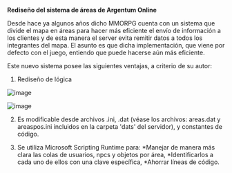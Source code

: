 <b>Rediseño del sistema de áreas de Argentum Online</b>

Desde hace ya algunos años dicho MMORPG cuenta con un sistema que divide el mapa en áreas para hacer más eficiente el envío de información a los clientes y de esta manera el server evita remitir datos a todos los integrantes del mapa. El asunto es que dicha implementación, que viene por defecto con el juego, entiendo que puede hacerse aún más eficiente.

Este nuevo sistema posee las siguientes ventajas, a criterio de su autor:

1) Rediseño de lógica

![image](https://user-images.githubusercontent.com/34247356/236646045-c3f39914-3460-49e5-a218-ca60b45aef48.png)

![image](https://user-images.githubusercontent.com/34247356/236646115-1dd565e8-eec1-4584-b9b7-6b0ef6168c3d.png)

2) Es modificable desde archivos .ini, .dat (véase los archivos: areas.dat y areaspos.ini incluidos en la carpeta 'dats' del servidor), y constantes de código.

3) Se utiliza Microsoft Scripting Runtime para:
  *Manejar de manera más clara las colas de usuarios, npcs y objetos por área,
  *Identificarlos a cada uno de ellos con una clave específica,
  *Ahorrar líneas de código.

